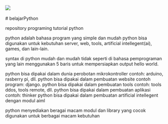 <div align="left" witdh="112px" height="112px">
  <img src="https://upload.wikimedia.org/wikipedia/commons/c/c3/Python-logo-notext.svg"><br><br>
</div>

<div padding-left="140px" margin-top="-73px" display="inline-block">
# belajarPython
</div>

repository programing tutorial python

python adalah bahasa program yang simple dan mudah python
bisa digunakan untuk kebutuhan server, web, tools,
artificial intellegent(ai), games, dan lain-lain.

syntax di python mudah dan mudah tidak seperti di bahasa
pemprograman yang lain menggunakan 5 baris untuk mempersiapkan
output hello world.

python bisa dipakai dalam dunia perobotan mikrokontroller contoh: arduino, rasberry pi, dll.
python bisa dipakai dalam pembuatan website contoh program: django.
python bisa dipakai dalam pembuatan tools contoh: tools ddos, tools remote, dll.
python bisa dipakai dalam pembuatan aplikasi contoh: thinker
python bisa dipakai dalam pembuatan artificial intellegent dengan modul aiml

python menyediakan beragai macam modul dan library yang cocok digunakan untuk berbagai
macam kebutuhan
